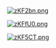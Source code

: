 [![zKF2bn.png](https://s1.ax1x.com/2022/11/19/zKF2bn.png)](https://imgse.com/i/zKF2bn)

[![zKFfU0.png](https://s1.ax1x.com/2022/11/19/zKFfU0.png)](https://imgse.com/i/zKFfU0)

[![zKF5CT.png](https://s1.ax1x.com/2022/11/19/zKF5CT.png)](https://imgse.com/i/zKF5CT)

